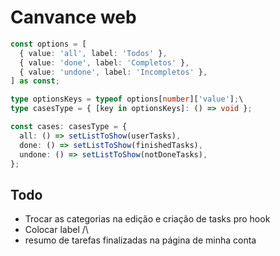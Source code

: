 # Canvance web

```ts
const options = [
  { value: 'all', label: 'Todos' },
  { value: 'done', label: 'Completos' },
  { value: 'undone', label: 'Incompletos' },
] as const;

type optionsKeys = typeof options[number]['value'];\
type casesType = { [key in optionsKeys]: () => void };

const cases: casesType = {
  all: () => setListToShow(userTasks),
  done: () => setListToShow(finishedTasks),
  undone: () => setListToShow(notDoneTasks),
};
```

## Todo

- Trocar as categorias na edição e criação de tasks pro hook
- Colocar label /\
- resumo de tarefas finalizadas na página de minha conta
